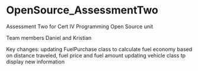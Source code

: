 OpenSource_AssessmentTwo
========================
Assessment Two for Cert IV Programming Open Source unit

Team members Daniel and Kristian

Key changes: updating FuelPurchase class to calculate fuel economy based on distance traveled, fuel price and fuel amount
              updating vehicle class tp display new information
